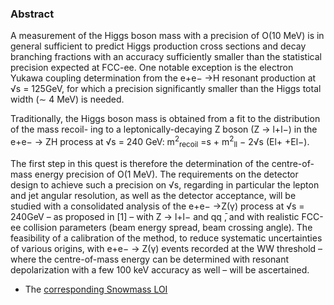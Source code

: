 ### Abstract

A measurement of the Higgs boson mass with a precision of O(10 MeV) is in general sufficient to predict Higgs production cross sections and decay branching fractions with an accuracy sufficiently smaller than the statistical precision expected at FCC-ee. One notable exception is the electron Yukawa coupling determination from the e+e− →H resonant production at √s = 125GeV, for which a precision significantly smaller than the Higgs total width (∼ 4 MeV) is needed.

Traditionally, the Higgs boson mass is obtained from a fit to the distribution of the mass recoil- ing to a leptonically-decaying Z boson (Z → l+l−) in the e+e− → ZH process at √s = 240 GeV: 
m<sup>2</sup><sub>recoil</sub> =s + m<sup>2</sup><sub>ll</sub> − 2√s (El+ +El−).

The first step in this quest is therefore the determination of the centre-of-mass energy
precision of O(1 MeV). The requirements on the detector design to achieve such a precision on √s, regarding in particular the lepton and jet angular resolution, as well as the detector acceptance, will be studied with a consolidated analysis of the e+e− →Z(γ) process at √s = 240GeV – as proposed in [1] – with Z → l+l− and qq ̄, and with realistic FCC-ee collision parameters (beam energy spread, beam crossing angle). The feasibility of a calibration of the method, to reduce systematic uncertainties of various origins, with e+e− → Z(γ) events recorded at the WW threshold – where the centre-of-mass energy can be determined with resonant depolarization with a few 100 keV accuracy as well – will be ascertained.


- The [corresponding Snowmass LOI](https://indico.cern.ch/event/951830/contributions/3999001/attachments/2095109/3521327/HiggsParams_SNOWMASS21-EF1_EF0_Patrick_Janot-169.pdf)


